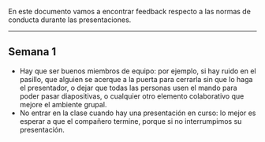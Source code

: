 En este documento vamos a encontrar feedback respecto a las normas de  conducta durante las presentaciones.
****
## Semana 1
+ Hay que ser buenos miembros de equipo: por ejemplo, si hay ruido en el pasillo, que alguien se acerque a la puerta para cerrarla sin que lo haga el presentador, o dejar que todas las personas usen el mando para poder pasar diapositivas, o cualquier otro elemento colaborativo que mejore el ambiente grupal.
+ No entrar en la clase cuando hay una presentación en curso: lo mejor es esperar a que el compañero termine, porque si no interrumpimos su presentación. 